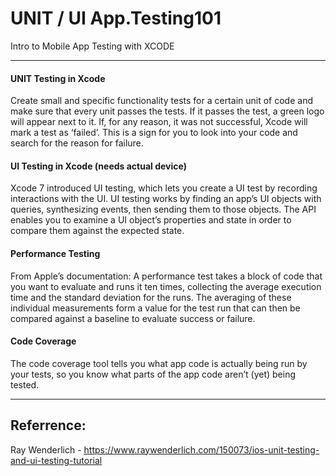 # UNIT / UI App.Testing101
Intro to Mobile App Testing with XCODE

---------

#### UNIT Testing in Xcode
Create small and specific functionality tests for a certain unit of code and make sure that every unit passes the tests. If it passes the test, a green logo will appear next to it. If, for any reason, it was not successful, Xcode will mark a test as ‘failed’. This is a sign for you to look into your code and search for the reason for failure.

#### UI Testing in Xcode (needs actual device)
Xcode 7 introduced UI testing, which lets you create a UI test by recording interactions with the UI. UI testing works by finding an app’s UI objects with queries, synthesizing events, then sending them to those objects. The API enables you to examine a UI object’s properties and state in order to compare them against the expected state.

#### Performance Testing
From Apple’s documentation: A performance test takes a block of code that you want to evaluate and runs it ten times, collecting the average execution time and the standard deviation for the runs. The averaging of these individual measurements form a value for the test run that can then be compared against a baseline to evaluate success or failure.

#### Code Coverage
The code coverage tool tells you what app code is actually being run by your tests, so you know what parts of the app code aren’t (yet) being tested.

---------
## Referrence: 
Ray Wenderlich - https://www.raywenderlich.com/150073/ios-unit-testing-and-ui-testing-tutorial

